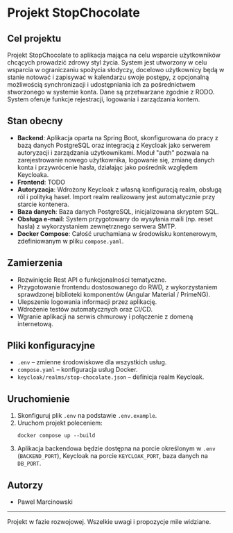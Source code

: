# Projekt StopChocolate

## Cel projektu

Projekt StopChocolate to aplikacja mająca na celu wsparcie użytkowników chcących prowadzić zdrowy styl życia. System jest utworzony w celu wsparcia w ograniczaniu spożycia słodyczy, docelowo użytkownicy będą w stanie notować i zapisywać w kalendarzu swoje postępy, z opcjonalną możliwością synchronizacji i udostępniania ich za pośrednictwem stworzonego w systemie konta. Dane są przetwarzane zgodnie z RODO. System oferuje funkcje rejestracji, logowania i zarządzania kontem.

## Stan obecny

- **Backend**: Aplikacja oparta na Spring Boot, skonfigurowana do pracy z bazą danych PostgreSQL oraz integracją z Keycloak jako serwerem autoryzacji i zarządzania użytkownikami. Moduł "auth" pozwala na zarejestrowanie nowego użytkownika, logowanie się, zmianę danych konta i przywrócenie hasła, działając jako pośrednik względem Keycloaka.
- **Frontend**: TODO
- **Autoryzacja**: Wdrożony Keycloak z własną konfiguracją realm, obsługą ról i polityką haseł. Import realm realizowany jest automatycznie przy starcie kontenera.
- **Baza danych**: Baza danych PostgreSQL, inicjalizowana skryptem SQL.
- **Obsługa e-mail**: System przygotowany do wysyłania maili (np. reset hasła) z wykorzystaniem zewnętrznego serwera SMTP.
- **Docker Compose**: Całość uruchamiana w środowisku kontenerowym, zdefiniowanym w pliku `compose.yaml`.

## Zamierzenia

- Rozwinięcie Rest API o funkcjonalności tematyczne.
- Przygotowanie frontendu dostosowanego do RWD, z wykorzystaniem sprawdzonej biblioteki komponentów (Angular Material / PrimeNG).
- Ulepszenie logowania informacji przez aplikację.
- Wdrożenie testów automatycznych oraz CI/CD.
- Wgranie aplikacji na serwis chmurowy i połączenie z domeną internetową.

## Pliki konfiguracyjne

- `.env` – zmienne środowiskowe dla wszystkich usług.
- `compose.yaml` – konfiguracja usług Docker.
- `keycloak/realms/stop-chocolate.json` – definicja realm Keycloak.

## Uruchomienie

1. Skonfiguruj plik `.env` na podstawie `.env.example`.
2. Uruchom projekt poleceniem:
   ```
   docker compose up --build
   ```
3. Aplikacja backendowa będzie dostępna na porcie określonym w `.env` (`BACKEND_PORT`), Keycloak na porcie `KEYCLOAK_PORT`, baza danych na `DB_PORT`.

## Autorzy

- Pawel Marcinowski

---

Projekt w fazie rozwojowej. Wszelkie uwagi i propozycje mile widziane.
